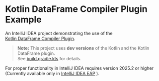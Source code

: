 # Kotlin DataFrame Compiler Plugin Example

An IntelliJ IDEA project demonstrating the use of the  
[Kotlin DataFrame Compiler Plugin](https://kotlin.github.io/dataframe/compiler-plugin.html).

> **Note:** This project uses **dev versions** of the Kotlin and the Kotlin DataFrame plugin.  
> See [build.gradle.kts](build.gradle.kts) for details.

For proper functionality in IntelliJ IDEA requires version 2025.2 or higher 
(Currently available only in [IntelliJ IDEA EAP](https://www.jetbrains.com/idea/nextversion/?_gl=1*1ojxffu*_gcl_au*MTk5NzUwODYzOS4xNzQ2NzkxMDMz*_ga*MTE0ODQ1MzY3OS4xNzM4OTY1NzM3*_ga_9J976DJZ68*czE3NDkyMTM4MzkkbzE5OCRnMSR0MTc0OTIxMzg0MSRqNTgkbDAkaDA.)
).
